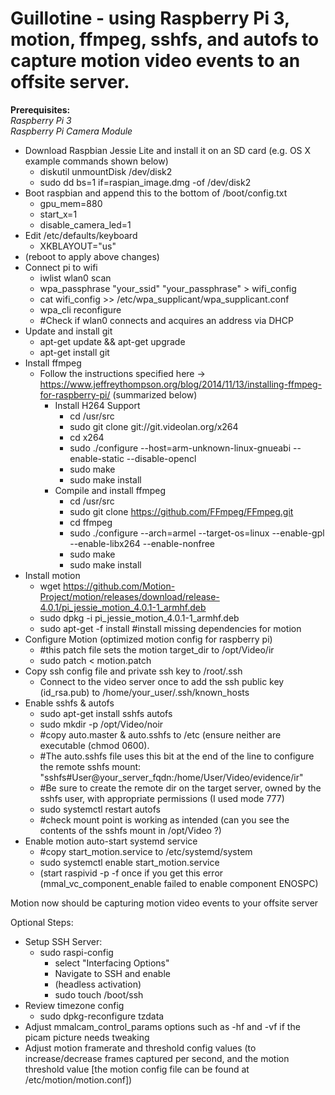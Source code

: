 # Guillotine - using Raspberry Pi 3, motion, ffmpeg, sshfs, and autofs to capture motion video events to an offsite server.
__Prerequisites:__  
_Raspberry Pi 3_  
_Raspberry Pi Camera Module_  

- Download Raspbian Jessie Lite and install it on an SD card (e.g. OS X example commands shown below)
  - diskutil unmountDisk /dev/disk2
  - sudo dd bs=1 if=raspian_image.dmg -of /dev/disk2
- Boot raspbian and append this to the bottom of /boot/config.txt
  - gpu_mem=880
  - start_x=1
  - disable_camera_led=1
- Edit /etc/defaults/keyboard
  - XKBLAYOUT="us"
- (reboot to apply above changes)
- Connect pi to wifi
  - iwlist wlan0 scan
  - wpa_passphrase "your_ssid" "your_passphrase" > wifi_config
  - cat wifi_config >> /etc/wpa_supplicant/wpa_supplicant.conf
  - wpa_cli reconfigure
  - #Check if wlan0 connects and acquires an address via DHCP
- Update and install git
  - apt-get update && apt-get upgrade
  - apt-get install git
- Install ffmpeg
  - Follow the instructions specified here -> https://www.jeffreythompson.org/blog/2014/11/13/installing-ffmpeg-for-raspberry-pi/ (summarized below)
    - Install H264 Support
      - cd /usr/src
      - sudo git clone git://git.videolan.org/x264
      - cd x264
      - sudo ./configure --host=arm-unknown-linux-gnueabi --enable-static --disable-opencl
      - sudo make
      - sudo make install
    - Compile and install ffmpeg
      - cd /usr/src
      - sudo git clone https://github.com/FFmpeg/FFmpeg.git
      - cd ffmpeg
      - sudo ./configure --arch=armel --target-os=linux --enable-gpl --enable-libx264 --enable-nonfree
      - sudo make
      - sudo make install
- Install motion			
  - wget https://github.com/Motion-Project/motion/releases/download/release-4.0.1/pi_jessie_motion_4.0.1-1_armhf.deb
  - sudo dpkg -i pi_jessie_motion_4.0.1-1_armhf.deb
  - sudo apt-get -f install #install missing dependencies for motion
- Configure Motion (optimized motion config for raspberry pi)
  - #this patch file sets the motion target_dir to /opt/Video/ir
  - sudo patch < motion.patch
- Copy ssh config file and private ssh key to /root/.ssh
  - Connect to the video server once to add the ssh public key (id_rsa.pub) to /home/your_user/.ssh/known_hosts
- Enable sshfs & autofs
  - sudo apt-get install sshfs autofs
  - sudo mkdir -p /opt/Video/noir
  - #copy auto.master & auto.sshfs to /etc (ensure neither are executable (chmod 0600).
  - #The auto.sshfs file uses this bit at the end of the line to configure the remote sshfs mount: "sshfs\#User@your_server_fqdn\:/home/User/Video/evidence/ir"
  - #Be sure to create the remote dir on the target server, owned by the sshfs user, with appropriate permissions (I used mode 777)
  - sudo systemctl restart autofs 
  - #check mount point is working as intended (can you see the contents of the sshfs mount in /opt/Video ?)
- Enable motion auto-start systemd service
  - #copy start_motion.service to /etc/systemd/system
  - sudo systemctl enable start_motion.service
  - (start raspivid -p -f once if you get this error (mmal_vc_component_enable failed to enable component ENOSPC)
	
Motion now should be capturing motion video events to your offsite server 


Optional Steps:
- Setup SSH Server:
  - sudo raspi-config
    - select "Interfacing Options"
    - Navigate to SSH and enable
    - (headless activation)
    - sudo touch /boot/ssh
- Review timezone config
    - sudo dpkg-reconfigure tzdata
- Adjust mmalcam_control_params options such as -hf and -vf if the picam picture needs tweaking
- Adjust motion framerate and threshold config values (to increase/decrease frames captured per second, and the motion threshold value [the motion config file can be found at /etc/motion/motion.conf])	
